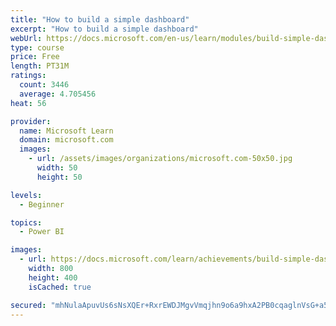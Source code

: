 ```yaml
---
title: "How to build a simple dashboard"
excerpt: "How to build a simple dashboard"
webUrl: https://docs.microsoft.com/en-us/learn/modules/build-simple-dashboard/
type: course
price: Free
length: PT31M
ratings:
  count: 3446
  average: 4.705456
heat: 56

provider:
  name: Microsoft Learn
  domain: microsoft.com
  images:
    - url: /assets/images/organizations/microsoft.com-50x50.jpg
      width: 50
      height: 50

levels:
  - Beginner

topics:
  - Power BI

images:
  - url: https://docs.microsoft.com/learn/achievements/build-simple-dashboard-social.png
    width: 800
    height: 400
    isCached: true

secured: "mhNulaApuvUs6sNsXQEr+RxrEWDJMgvVmqjhn9o6a9hxA2PB0cqaglnVsG+a56mv3t3EL+79w9B8PA/l76dRXlKvawDq3zgQymHjCNZxCriIXe6bWOEsT4Viw880fRbw0NyY19tU2AFcPMCndwmYDQNngBac8XnFnof5VbSsNGMNv6sVFp+UnW7JVpuzzpXQtWB/89MSOvATEj+jEDRQj1LTNbL4XAyODhc6VEJ9VrNFVSOE3jtWzFa15ytfHrQYsbHO2LssjqfS9gg0ecyyB9bMr1mT3W7FQEBlLJHGYdEQ6cEGXreLwCq66/iYFu+sYLLgarxT0vwq/4+lPkbNs4TAb+Hck5hTtSkDEi6lg0WRiPg64ZY7zvoFM64xax7znaGY3vpZzEWyklgf4BY0WTBz7jU1FTT6im6gGSiMXVQ=;nAoYNfPVgSF1Hx8BjvsayA=="
---
```


